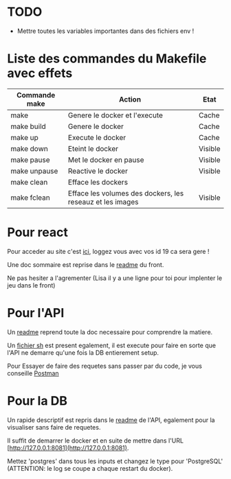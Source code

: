 # TODO

- Mettre toutes les variables importantes dans des fichiers env !

# Liste des commandes du Makefile avec effets

| Commande make | Action | Etat |
| ------ | ------ | ------ |
| make | Genere le docker et l'execute| Cache |
| make build | Genere le docker | Cache |
| make up | Execute le docker | Cache |
| make down | Eteint le docker | Visible |
| make pause | Met le docker en pause | Visible |
| make unpause | Reactive le docker | Visible |
| make clean | Efface les dockers | |Visible 
| make fclean | Efface les volumes des dockers, les reseauz et les images| Visible |


# Pour react

Pour acceder au site c'est [ici](http://127.0.0.1:3000), loggez vous avec vos id 19 ca sera gere !

Une doc sommaire est reprise dans le [readme](./srcs/front/README.md#architecture) du front.

Ne pas hesiter a l'agrementer (Lisa il y a une ligne pour toi pour implenter le jeu dans le front)

# Pour l'API

Un [readme](./srcs/api/README.md#routes-pour-lapi) reprend toute la doc necessaire pour comprendre la matiere.

Un [fichier sh](./srcs/api/ready.sh) est present egalement, il est execute pour faire en sorte que l'API ne demarre qu'une fois la DB entierement setup.

Pour Essayer de faire des requetes sans passer par du code, je vous conseille [Postman](https://www.postman.com/)

# Pour la DB

Un rapide descriptif est repris dans le [readme](./srcs/api/README.md#details-sur-la-db) de l'API, egalement pour la visualiser sans faire de requetes.

Il suffit de demarrer le docker et en suite de mettre dans l'URL [http://127.0.0.1:8081](http://127.0.0.1:8081).

Mettez 'postgres' dans tous les inputs et changez le type pour 'PostgreSQL' (ATTENTION: le log se coupe a chaque restart du docker).